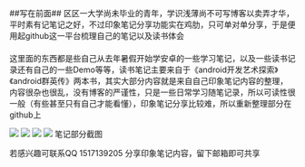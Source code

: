 ##写在前面##
区区一大学尚未毕业的青年，学识浅薄尚不可写博客以卖弄才华，平时素有记笔记之好，不过印象笔记分享功能实在鸡肋，只可单对单分享，于是便用起github这一平台梳理自己的笔记以及读书体会
####
这里面的东西都是些自己从去年暑假开始学安卓的一些学习笔记，以及一些读书记录还有自己的一些Demo等等，读书笔记主要来自于《android开发艺术探索》《android群英传》两本书，其实大部分内容就是来自自己印象笔记内容的整理，内容很杂也很乱，没有博客的严谨性，只是一些日常学习随笔记录，所以可读性很一般（有些甚至只有自己才能看懂），印象笔记分享比较难，所以重新整理部分在github上

![](http://i.imgur.com/T070gIZ.png)
![](http://i.imgur.com/HFhPcyC.png)
![](http://i.imgur.com/EfglV2j.png)
![](http://i.imgur.com/sIyB6ys.png)
笔记部分截图


若感兴趣可联系QQ 1517139205 分享印象笔记内容，留下邮箱即可共享